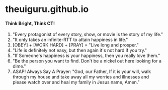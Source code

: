 theuiguru.github.io
====================

#### Think Bright, Think CT!
1. "Every protagonist of every story, show, or movie is the story of my life."
2. "It only takes an infinite-RTT to attain happiness in life."
3. [OBEY] + [WORK HARD] + [PRAY] = "Live long and prosper."
4. "Life is definitely not easy, but then again it's not hard if you try."
5. "If Someone's happiness is your happiness, then you really love them."
6. "Be the person you want to find. Don't be a nickel out here looking for a dime."
7. ASAP! Always Say A Prayer: "God, our Father, If it is your will, walk through my house and take away all my worries and illnesses and please watch over and heal my family in Jesus name, Amen."